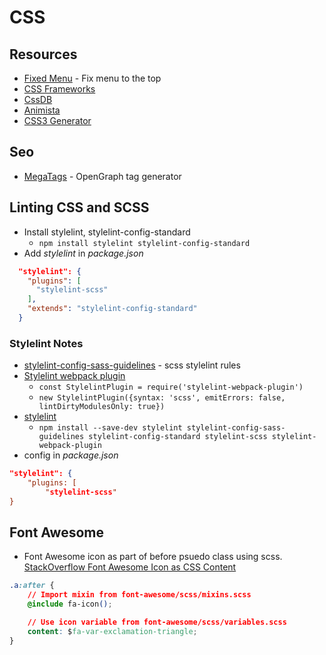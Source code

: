 # CSS 

## Resources
* [Fixed Menu](https://www.w3schools.com/howto/howto_css_fixed_menu.asp) - Fix menu to the top
* [CSS Frameworks](http://www.cssreflex.com/css-frameworks/)
* [CssDB](http://cssdb.co/)
* [Animista](http://animista.net/play)
* [CSS3 Generator](http://css3generator.com/)

## Seo
* [MegaTags](https://megatags.co/) - OpenGraph tag generator

## Linting CSS and SCSS
* Install stylelint, stylelint-config-standard
    * `npm install stylelint stylelint-config-standard`
* Add *stylelint* in *package.json*
```json
  "stylelint": {
    "plugins": [
      "stylelint-scss"
    ],
    "extends": "stylelint-config-standard"
  }
```
### Stylelint Notes
* [stylelint-config-sass-guidelines](https://github.com/bjankord/stylelint-config-sass-guidelines) - scss stylelint rules
* [Stylelint webpack plugin](https://github.com/JaKXz/stylelint-webpack-plugin)
    * `const StylelintPlugin = require('stylelint-webpack-plugin')`
    * `new StylelintPlugin({syntax: 'scss', emitErrors: false, lintDirtyModulesOnly: true})`
* [stylelint](https://stylelint.io/)
    * `npm install --save-dev stylelint stylelint-config-sass-guidelines stylelint-config-standard stylelint-scss stylelint-webpack-plugin`
* config in *package.json*
```json
"stylelint": {
    "plugins: [
        "stylelint-scss"
}
```

## Font Awesome

* Font Awesome icon as part of before psuedo class using scss. [StackOverflow Font Awesome Icon as CSS Content](https://stackoverflow.com/questions/20782368/use-font-awesome-icon-as-css-content)
```css
.a:after {
    // Import mixin from font-awesome/scss/mixins.scss
    @include fa-icon();

    // Use icon variable from font-awesome/scss/variables.scss
    content: $fa-var-exclamation-triangle;
}
```
